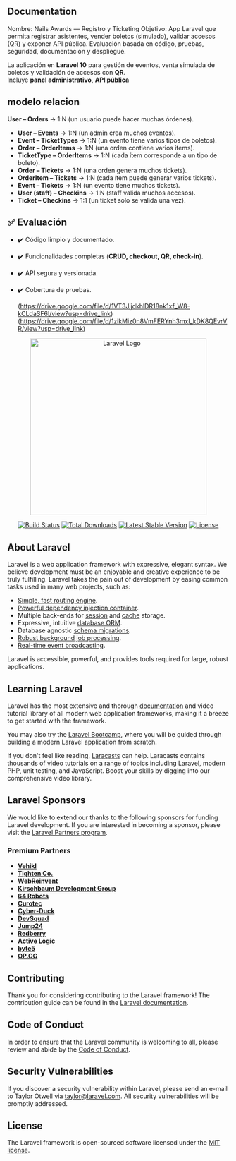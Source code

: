 ## Documentation

Nombre: Nails Awards — Registro y Ticketing
Objetivo: App Laravel que permita registrar asistentes, vender boletos (simulado), validar accesos (QR) y exponer API pública. Evaluación basada en código, pruebas, seguridad, documentación y despliegue.

La aplicación en **Laravel 10** para gestión de eventos, venta simulada de boletos y validación de accesos con **QR**.  
Incluye **panel administrativo**, **API pública**

## modelo relacion

 **User – Orders** → 1:N (un usuario puede hacer muchas órdenes).  
- **User – Events** → 1:N (un admin crea muchos eventos).  
- **Event – TicketTypes** → 1:N (un evento tiene varios tipos de boletos).  
- **Order – OrderItems** → 1:N (una orden contiene varios items).  
- **TicketType – OrderItems** → 1:N (cada ítem corresponde a un tipo de boleto).  
- **Order – Tickets** → 1:N (una orden genera muchos tickets).  
- **OrderItem – Tickets** → 1:N (cada ítem puede generar varios tickets).  
- **Event – Tickets** → 1:N (un evento tiene muchos tickets).  
- **User (staff) – Checkins** → 1:N (staff valida muchos accesos).  
- **Ticket – Checkins** → 1:1 (un ticket solo se valida una vez).  
## ✅ Evaluación

- ✔️ Código limpio y documentado.  
- ✔️ Funcionalidades completas (**CRUD, checkout, QR, check-in**).  
- ✔️ API segura y versionada.  
- ✔️ Cobertura de pruebas.

  (https://drive.google.com/file/d/1VT3JijdkhlDR18nk1xf_W8-kCLdaSF6l/view?usp=drive_link)
  (https://drive.google.com/file/d/1zikMiz0n8VmFERYnh3mxl_kDK8QEvrVR/view?usp=drive_link)


<p align="center"><a href="https://laravel.com" target="_blank"><img src="https://raw.githubusercontent.com/laravel/art/master/logo-lockup/5%20SVG/2%20CMYK/1%20Full%20Color/laravel-logolockup-cmyk-red.svg" width="400" alt="Laravel Logo"></a></p>

<p align="center">
<a href="https://github.com/laravel/framework/actions"><img src="https://github.com/laravel/framework/workflows/tests/badge.svg" alt="Build Status"></a>
<a href="https://packagist.org/packages/laravel/framework"><img src="https://img.shields.io/packagist/dt/laravel/framework" alt="Total Downloads"></a>
<a href="https://packagist.org/packages/laravel/framework"><img src="https://img.shields.io/packagist/v/laravel/framework" alt="Latest Stable Version"></a>
<a href="https://packagist.org/packages/laravel/framework"><img src="https://img.shields.io/packagist/l/laravel/framework" alt="License"></a>
</p>

## About Laravel

Laravel is a web application framework with expressive, elegant syntax. We believe development must be an enjoyable and creative experience to be truly fulfilling. Laravel takes the pain out of development by easing common tasks used in many web projects, such as:

- [Simple, fast routing engine](https://laravel.com/docs/routing).
- [Powerful dependency injection container](https://laravel.com/docs/container).
- Multiple back-ends for [session](https://laravel.com/docs/session) and [cache](https://laravel.com/docs/cache) storage.
- Expressive, intuitive [database ORM](https://laravel.com/docs/eloquent).
- Database agnostic [schema migrations](https://laravel.com/docs/migrations).
- [Robust background job processing](https://laravel.com/docs/queues).
- [Real-time event broadcasting](https://laravel.com/docs/broadcasting).

Laravel is accessible, powerful, and provides tools required for large, robust applications.

## Learning Laravel

Laravel has the most extensive and thorough [documentation](https://laravel.com/docs) and video tutorial library of all modern web application frameworks, making it a breeze to get started with the framework.

You may also try the [Laravel Bootcamp](https://bootcamp.laravel.com), where you will be guided through building a modern Laravel application from scratch.

If you don't feel like reading, [Laracasts](https://laracasts.com) can help. Laracasts contains thousands of video tutorials on a range of topics including Laravel, modern PHP, unit testing, and JavaScript. Boost your skills by digging into our comprehensive video library.

## Laravel Sponsors

We would like to extend our thanks to the following sponsors for funding Laravel development. If you are interested in becoming a sponsor, please visit the [Laravel Partners program](https://partners.laravel.com).

### Premium Partners

- **[Vehikl](https://vehikl.com/)**
- **[Tighten Co.](https://tighten.co)**
- **[WebReinvent](https://webreinvent.com/)**
- **[Kirschbaum Development Group](https://kirschbaumdevelopment.com)**
- **[64 Robots](https://64robots.com)**
- **[Curotec](https://www.curotec.com/services/technologies/laravel/)**
- **[Cyber-Duck](https://cyber-duck.co.uk)**
- **[DevSquad](https://devsquad.com/hire-laravel-developers)**
- **[Jump24](https://jump24.co.uk)**
- **[Redberry](https://redberry.international/laravel/)**
- **[Active Logic](https://activelogic.com)**
- **[byte5](https://byte5.de)**
- **[OP.GG](https://op.gg)**

## Contributing

Thank you for considering contributing to the Laravel framework! The contribution guide can be found in the [Laravel documentation](https://laravel.com/docs/contributions).

## Code of Conduct

In order to ensure that the Laravel community is welcoming to all, please review and abide by the [Code of Conduct](https://laravel.com/docs/contributions#code-of-conduct).

## Security Vulnerabilities

If you discover a security vulnerability within Laravel, please send an e-mail to Taylor Otwell via [taylor@laravel.com](mailto:taylor@laravel.com). All security vulnerabilities will be promptly addressed.

## License

The Laravel framework is open-sourced software licensed under the [MIT license](https://opensource.org/licenses/MIT).
